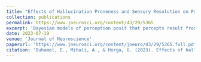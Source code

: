 ```yaml
---
title: "Effects of Hallucination Proneness and Sensory Resolution on Prior Biases in Human Perceptual Inference of Time Intervals"
collection: publications
permalink: https://www.jneurosci.org/content/43/29/5365
excerpt: 'Bayesian models of perception posit that percepts result from the optimal integration of new sensory information and prior expectations. In turn, prominent models of perceptual disturbances in psychosis frame hallucination-like phenomena as percepts excessively biased toward perceptual prior expectations. Despite mounting support for this notion, whether this hallucination-related prior bias results secondarily from imprecise sensory representations at early processing stages or directly from alterations in perceptual priors—both suggested candidates potentially consistent with Bayesian models—remains to be tested. Using modified interval timing paradigms designed to arbitrate between these alternative hypotheses, we show in human participants (16 females and 24 males) from a nonclinical population that hallucination proneness correlates with a circumscribed form of prior bias that reflects selective differences in weighting of contextual prior variance, a prior bias that is unrelated to the effect of sensory noise and to a separate index of sensory resolution. Our results thus suggest distinct mechanisms underlying prior biases in perceptual inference and favor the notion that hallucination proneness could reflect direct alterations in the representation or use of perceptual priors independent of sensory noise.'
date: 2023-07-19
venue: 'Journal of Neuroscience'
paperurl: 'https://www.jneurosci.org/content/jneuro/43/29/5365.full.pdf'
citation: 'Duhamel, E., Mihali, A., & Horga, G. (2023). Effects of hallucination proneness and sensory resolution on prior biases in human perceptual inference of time intervals. The Journal of Neuroscience, 43(29), 5365–5377.'
---
```



